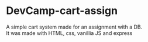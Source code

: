 # DevCamp-cart-assign
A simple cart system made for an assignment with a DB.
<br />
It was made with HTML, css, vanillia JS and express
